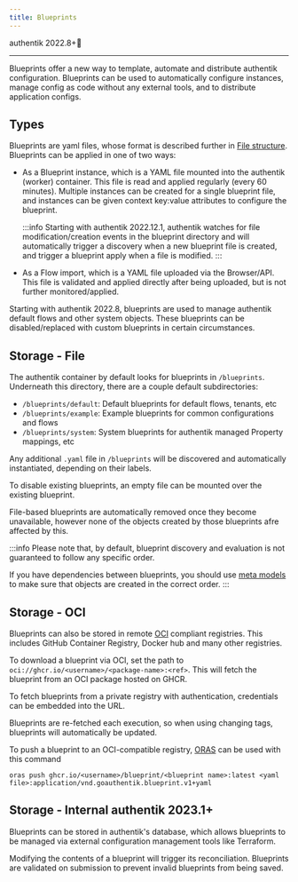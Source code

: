 ```yaml
---
title: Blueprints
---
```


<span class="badge badge--version">authentik 2022.8+</span>

---

Blueprints offer a new way to template, automate and distribute authentik configuration. Blueprints can be used to automatically configure instances, manage config as code without any external tools, and to distribute application configs.

## Types

Blueprints are yaml files, whose format is described further in [File structure](./v1/structure). Blueprints can be applied in one of two ways:

-   As a Blueprint instance, which is a YAML file mounted into the authentik (worker) container. This file is read and applied regularly (every 60 minutes). Multiple instances can be created for a single blueprint file, and instances can be given context key:value attributes to configure the blueprint.

    :::info
    Starting with authentik 2022.12.1, authentik watches for file modification/creation events in the blueprint directory and will automatically trigger a discovery when a new blueprint file is created, and trigger a blueprint apply when a file is modified.
    :::

-   As a Flow import, which is a YAML file uploaded via the Browser/API. This file is validated and applied directly after being uploaded, but is not further monitored/applied.

Starting with authentik 2022.8, blueprints are used to manage authentik default flows and other system objects. These blueprints can be disabled/replaced with custom blueprints in certain circumstances.

## Storage - File

The authentik container by default looks for blueprints in `/blueprints`. Underneath this directory, there are a couple default subdirectories:

-   `/blueprints/default`: Default blueprints for default flows, tenants, etc
-   `/blueprints/example`: Example blueprints for common configurations and flows
-   `/blueprints/system`: System blueprints for authentik managed Property mappings, etc

Any additional `.yaml` file in `/blueprints` will be discovered and automatically instantiated, depending on their labels.

To disable existing blueprints, an empty file can be mounted over the existing blueprint.

File-based blueprints are automatically removed once they become unavailable, however none of the objects created by those blueprints afre affected by this.

:::info
Please note that, by default, blueprint discovery and evaluation is not guaranteed to follow any specific order.

If you have dependencies between blueprints, you should use [meta models](./v1/meta#authentik_blueprintsmetaapplyblueprint) to make sure that objects are created in the correct order.
:::

## Storage - OCI

Blueprints can also be stored in remote [OCI](https://opencontainers.org/) compliant registries. This includes GitHub Container Registry, Docker hub and many other registries.

To download a blueprint via OCI, set the path to `oci://ghcr.io/<username>/<package-name>:<ref>`. This will fetch the blueprint from an OCI package hosted on GHCR.

To fetch blueprints from a private registry with authentication, credentials can be embedded into the URL.

Blueprints are re-fetched each execution, so when using changing tags, blueprints will automatically be updated.

To push a blueprint to an OCI-compatible registry, [ORAS](https://oras.land/) can be used with this command

```
oras push ghcr.io/<username>/blueprint/<blueprint name>:latest <yaml file>:application/vnd.goauthentik.blueprint.v1+yaml
```

## Storage - Internal <span class="badge badge--version">authentik 2023.1+</span>

Blueprints can be stored in authentik's database, which allows blueprints to be managed via external configuration management tools like Terraform.

Modifying the contents of a blueprint will trigger its reconciliation. Blueprints are validated on submission to prevent invalid blueprints from being saved.
